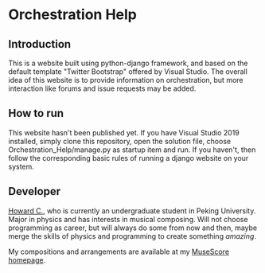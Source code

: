# Orchestration Help

## Introduction

This is a website built using python-django framework, and based on the default template "Twitter Bootstrap" offered by Visual Studio. The overall idea of this website is to provide information on orchestration, but more interaction like forums and issue requests may be added.

## How to run

This website hasn't been published yet. If you have Visual Studio 2019 installed, simply clone this repository, open the solution file, choose Orchestration_Help/manage.py as startup item and run. If you haven't, then follow the corresponding basic rules of running a django website on your system.

## Developer

[Howard C.](https://github.com/Howard-C), who is currently an undergraduate student in Peking University. Major in physics and has interests in musical composing. Will not choose programming as career, but will always do some from now and then, maybe merge the skills of physics and programming to create something *amazing*.

My compositions and arrangements are available at my [MuseScore homepage](https://musescore.com/howard_c_).